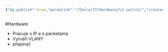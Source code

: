 ```yaml
---
{"dg-publish":true,"permalink":"/Škola/IT/Hardware/L3 switch/","created":"2023-12-14T19:23:20.072+01:00","updated":"2024-03-13T18:18:34.846+01:00"}
---
```


#Hardware
- Pracuje s IP a s packetama
- Vytváří VLANY
- přepínač